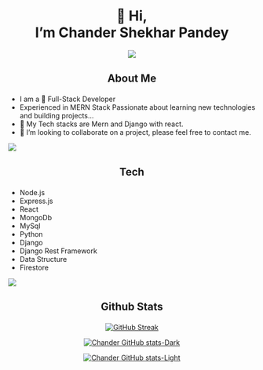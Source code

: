 <h1 align='center'>👋 Hi,<br> I’m Chander Shekhar Pandey</h1>

<p align="center">
  <a href="https://github.com/bestcsp/readme-typing-svg"><img src="https://readme-typing-svg.herokuapp.com?font=Time+New+Roman&color=cyan&size=25&center=true&vCenter=true&width=600&height=100&lines=Full-Stack+Developer.;Open-Source+Contributor.;"></a>
</p>

## <p align='center'>About Me</p>
- I am a 👀 Full-Stack Developer
- Experienced in MERN Stack
Passionate about learning new technologies and building projects...
- 🌱 My Tech stacks are Mern and Django with react.
- 💞️ I’m looking to collaborate on a project, please feel free to contact me.


<img src="https://user-images.githubusercontent.com/73097560/115834477-dbab4500-a447-11eb-908a-139a6edaec5c.gif"><br>

## <p align='center'>Tech</p>
- Node.js
- Express.js
- React
- MongoDb
- MySql
- Python
- Django
- Django Rest Framework
- Data Structure
- Firestore

<img src="https://user-images.githubusercontent.com/73097560/115834477-dbab4500-a447-11eb-908a-139a6edaec5c.gif"><br>

## <p align='center'>Github Stats</p>


<div align="center">

[![GitHub Streak](https://streak-stats.demolab.com/?user=bestcsp)](https://git.io/streak-stats)

[![Chander GitHub stats-Dark](https://github-readme-stats.vercel.app/api?username=bestcsp&show_icons=true&theme=dark#gh-dark-mode-only)](https://github.com/bestcsp/README#gh-dark-mode-only)

[![Chander GitHub stats-Light](https://github-readme-stats.vercel.app/api?username=bestcsp&show_icons=true&theme=default#gh-light-mode-only)](https://github.com/bestcsp/README.md#gh-light-mode-only)
</div>


